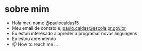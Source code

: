 # sobre mim
- Hola meu nome @paulocaldas15
- Meu email de contato e, paulo.caldas@escola.pr.gov.br
- Eu estou interesado a apreder a programar novas linguagens
- Eu estou aprendendo
- 📫 How to reach me ...

<!---
paulocaldas15/paulocaldas15 is a ✨ special ✨ repository because its `README.md` (this file) appears on your GitHub profile.
You can click the Preview link to take a look at your changes.
--->
